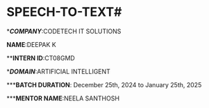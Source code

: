 # SPEECH-TO-TEXT#

******COMPANY*****:CODETECH IT SOLUTIONS

******NAME******:DEEPAK K

******INTERN ID****:CT08GMD

******DOMAIN*****:ARTIFICIAL INTELLIGENT

*****BATCH DURATION**: December 25th, 2024 to January 25th, 2025

*****MENTOR NAME**:NEELA SANTHOSH
